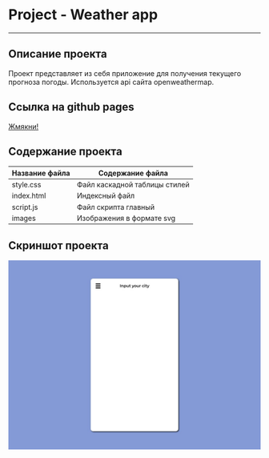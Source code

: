 # Project - Weather app
***
## Описание проекта
Проект представляет из себя приложение для получения текущего прогноза погоды. Используется api сайта openweathermap.
## Ссылка на github pages
[Жмякни!](https://walkingfrozenfish.github.io/weather-app/)

## Содержание проекта
Название файла  | Содержание файла
----------------|----------------------
style.css       | Файл каскадной таблицы стилей
index.html      | Индексный файл
script.js       | Файл скрипта главный
images          | Изображения в формате svg

## Скриншот проекта
![Скриншот](https://github.com/WalkingFrozenFish/weather-app/blob/main/img/weather.jpg)
